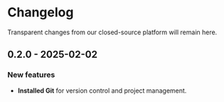 # Changelog
Transparent changes from our closed-source platform will remain here.

## 0.2.0 - 2025-02-02
### New features
- **Installed Git** for version control and project management.
